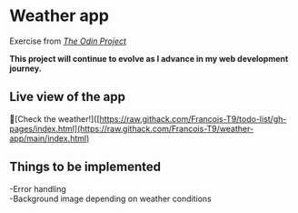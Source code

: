 # Weather app
Exercise from [_The Odin Project_](https://www.theodinproject.com/lessons/node-path-javascript-weather-app)

**This project will continue to evolve as I advance in my web development journey.**

## Live view of the app

🔗[Check the weather!]([https://raw.githack.com/Francois-T9/todo-list/gh-pages/index.html](https://raw.githack.com/Francois-T9/weather-app/main/index.html)

## Things to be implemented
-Error handling </br>
-Background image depending on weather conditions

